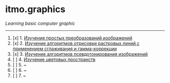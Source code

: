 # itmo.graphics
*Learning basic computer graphic*
***
1. [x] 1. [Изучение простых преобразований изображений](https://github.com/mrskycriper/itmo.graphics.sem02/tree/master/lab01)
2. [x] 2. [Изучение алгоритмов отрисовки растровых линий с
применением сглаживания и гамма-коррекции](https://github.com/mrskycriper/itmo.graphics.sem02/tree/master/lab02)
3. [x] 3. [Изучение алгоритмов псевдотонирования
изображений](https://github.com/mrskycriper/itmo.graphics.sem02/tree/master/lab03)
4. [ ] 4. [Изучение цветовых пространств](https://github.com/mrskycriper/itmo.graphics/tree/master/lab04)
5. [ ] 5. ~
6. [ ] 6. ~
7. [ ] 7. ~
